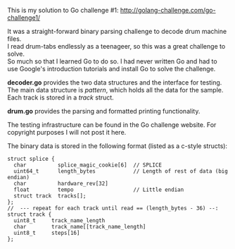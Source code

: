 This is my solution to Go challenge #1:
http://golang-challenge.com/go-challenge1/

It was a straight-forward binary parsing challenge to decode drum machine files.  
I read drum-tabs endlessly as a teenageer, so this was a great challenge to solve.  
So much so that I learned Go to do so.  I had never written Go and had to use Google's
introduction tutorials and install Go to solve the challenge.


**decoder.go** provides the two data structures and the interface for testing.  
The main data structure is *pattern*, which holds all the data for the sample.  Each track
is stored in a *track* struct.

**drum.go** provides the parsing and formatted printing functionality.

The testing infrastructure can be found in the Go challenge website.  For copyright purposes
I will not post it here.

The binary data is stored in the following format (listed as a c-style structs):
```
struct splice {
  char          splice_magic_cookie[6]  // SPLICE
  uint64_t      length_bytes            // Length of rest of data (big endian)
  char          hardware_rev[32]
  float         tempo                   // Little endian
  struct track  tracks[];
};
//  --- repeat for each track until read == (length_bytes - 36) --:
struct track {
  uint8_t     track_name_length
  char        track_name[[track_name_length]
  uint8_t     steps[16]
};
```
